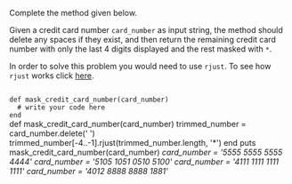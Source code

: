 Complete the method given below.

Given a credit card number `card_number` as input string, the method should delete any spaces if they exist, and then return the remaining credit card number with only the last 4 digits displayed and the rest masked with `*`.

In order to solve this problem you would need to use `rjust`. To see how `rjust` works click [here](https://apidock.com/ruby/String/rjust).

<Editor lang="ruby" type="exercise" testMode="multipleInput">
<code>
def mask_credit_card_number(card_number)
  # write your code here
end
</code>

<solution>
def mask_credit_card_number(card_number)
  trimmed_number = card_number.delete(' ')
  trimmed_number[-4..-1].rjust(trimmed_number.length, '*')
end
</solution>

<testcases>
<caller>
puts mask_credit_card_number(card_number)
</caller>
<testcase>
<i>
card_number = '5555 5555 5555 4444'
</i>
</testcase>
<testcase>
<i>
card_number = '5105 1051 0510 5100'
</i>
</testcase>
<testcase>
<i>
card_number = '4111 1111 1111 1111'
</i>
</testcase>
<testcase>
<i>
card_number = '4012 8888 8888 1881'
</i>
</testcase>
</testcases>
</Editor>